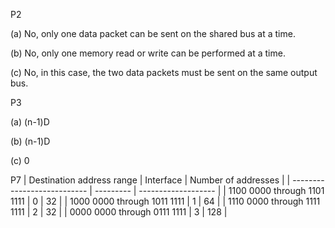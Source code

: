 P2

(a) No, only one data packet can be sent on the shared bus at a time.

(b) No, only one memory read or write can be performed at a time.

(c) No, in this case, the two data packets must be sent on the same output bus.

P3

(a) (n-1)D

(b) (n-1)D

(c) 0



P7
| Destination address range   | Interface | Number of addresses |
| --------------------------- | --------- | ------------------- |
| 1100 0000 through 1101 1111 | 0         | 32                  |
| 1000 0000 through 1011 1111 | 1         | 64                  |
| 1110 0000 through 1111 1111 | 2         | 32                  |
| 0000 0000 through 0111 1111 | 3         | 128                 |
